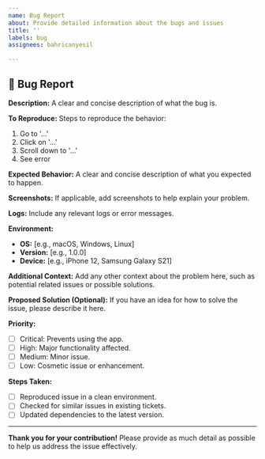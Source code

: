 ```yaml
---
name: Bug Report
about: Provide detailed information about the bugs and issues
title: ''
labels: bug
assignees: bahricanyesil

---
```


## 🐛 Bug Report

**Description:**
A clear and concise description of what the bug is.

**To Reproduce:**
Steps to reproduce the behavior:
1. Go to '...'
2. Click on '...'
3. Scroll down to '...'
4. See error

**Expected Behavior:**
A clear and concise description of what you expected to happen.

**Screenshots:**
If applicable, add screenshots to help explain your problem.

**Logs:**
Include any relevant logs or error messages.

**Environment:**
- **OS:** [e.g., macOS, Windows, Linux]
- **Version:** [e.g., 1.0.0]
- **Device:** [e.g., iPhone 12, Samsung Galaxy S21]

**Additional Context:**
Add any other context about the problem here, such as potential related issues or possible solutions.

**Proposed Solution (Optional):**
If you have an idea for how to solve the issue, please describe it here.

**Priority:**
- [ ] Critical: Prevents using the app.
- [ ] High: Major functionality affected.
- [ ] Medium: Minor issue.
- [ ] Low: Cosmetic issue or enhancement.

**Steps Taken:**
- [ ] Reproduced issue in a clean environment.
- [ ] Checked for similar issues in existing tickets.
- [ ] Updated dependencies to the latest version.

---

**Thank you for your contribution!** Please provide as much detail as possible to help us address the issue effectively.

